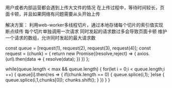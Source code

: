 用户或者内部运营都会遇到上传大文件的情况
在上传过程中，等待时间较长，页面卡顿，并且如果网络有问题需要从头开始上传

解决方案：
利用web-worker多线程切片，通过本地存储每个切片的索引值实现断点续传
每个切片单独调用一次请求
同时发起的请求数过多会导致页面卡顿
维护一个请求的数组，允许同时发起的最大请求数

const queue = [request(1), request(2), request(3), request(4)];
const request = (chunk) = {
    return new Promise((resolve,reject) => {
        axios.(url).then(data => {
            resolve(data);
        })
    })
};

while(queue.length < max && queue.length) {
    for(let i = 0;i < queue.length;i ++) {
        queue[i].then(res => {
            if(chunk.length == 0) {
                queue.splice(i,1);
            }else {
                queue.splice(i,1,chunks[0]);
                chunks.shift();
            }
        })
    }
}
